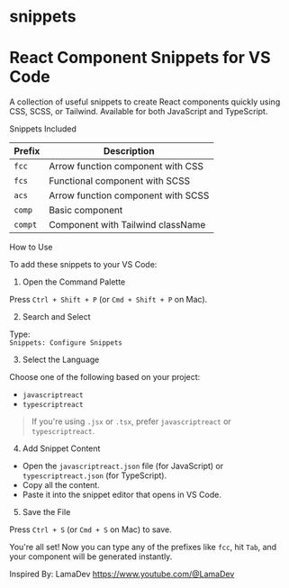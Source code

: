 # snippets

# React Component Snippets for VS Code

A collection of useful snippets to create React components quickly using CSS, SCSS, or Tailwind. Available for both JavaScript and TypeScript.

Snippets Included

Prefix | Description  
-------|-------------  
`fcc`  | Arrow function component with CSS  
`fcs`  | Functional component with SCSS  
`acs`  | Arrow function component with SCSS  
`comp` | Basic component  
`compt`| Component with Tailwind className  

How to Use

To add these snippets to your VS Code:

 1. Open the Command Palette

Press `Ctrl + Shift + P` (or `Cmd + Shift + P` on Mac).

 2. Search and Select

Type:  
`Snippets: Configure Snippets`

 3. Select the Language

Choose one of the following based on your project:
- `javascriptreact`
- `typescriptreact`

> If you're using `.jsx` or `.tsx`, prefer `javascriptreact` or `typescriptreact`.

 4. Add Snippet Content

- Open the `javascriptreact.json` file (for JavaScript) or `typescriptreact.json` (for TypeScript).
- Copy all the content.
- Paste it into the snippet editor that opens in VS Code.

 5. Save the File

Press `Ctrl + S` (or `Cmd + S` on Mac) to save.

You're all set! Now you can type any of the prefixes like `fcc`, hit `Tab`, and your component will be generated instantly.

Inspired By: LamaDev https://www.youtube.com/@LamaDev
